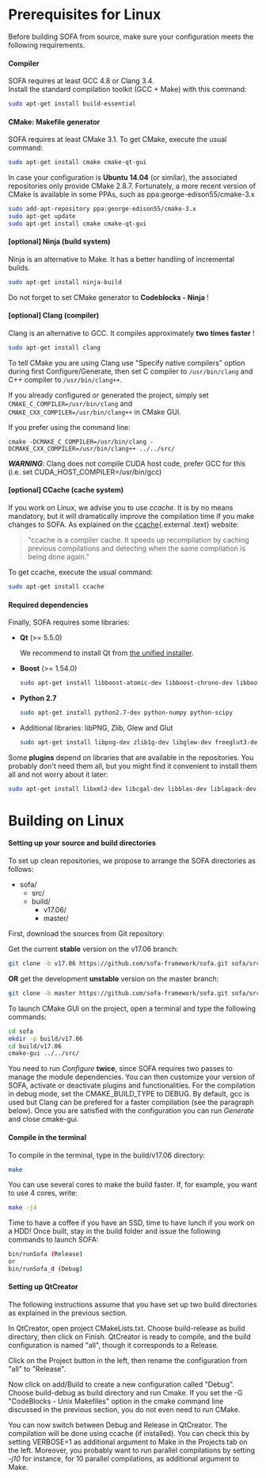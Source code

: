 Prerequisites for Linux
=======================


Before building SOFA from source, make sure your configuration meets the
following requirements.


#### Compiler

SOFA requires at least GCC 4.8 or Clang 3.4.  
Install the standard compilation toolkit (GCC + Make) with this command:

```bash
sudo apt-get install build-essential
```


#### CMake: Makefile generator

SOFA requires at least CMake 3.1. To get CMake, execute the usual
command:
```bash
sudo apt-get install cmake cmake-qt-gui
```

In case your configuration is **Ubuntu 14.04** (or similar), the associated
repositories only provide CMake 2.8.7. Fortunately, a more recent
version of CMake is available in some PPAs, such as ppa:george-edison55/cmake-3.x

```bash
sudo add-apt-repository ppa:george-edison55/cmake-3.x
sudo apt-get update
sudo apt-get install cmake cmake-qt-gui
```


#### [optional] Ninja (build system)

Ninja is an alternative to Make. It has a better handling of incremental builds.

``` {.bash .optional}
sudo apt-get install ninja-build
```

Do not forget to set CMake generator to **Codeblocks - Ninja** !


#### [optional] Clang (compiler)

Clang is an alternative to GCC. It compiles approximately **two times faster** !

``` {.bash .optional}
sudo apt-get install clang
```

To tell CMake you are using Clang use "Specify native compilers" option during first Configure/Generate, then set C compiler to `/usr/bin/clang` and C++ compiler to `/usr/bin/clang++`.

If you already configured or generated the project, simply set `CMAKE_C_COMPILER=/usr/bin/clang` and `CMAKE_CXX_COMPILER=/usr/bin/clang++` in CMake GUI.

If you prefer using the command line:

```
cmake -DCMAKE_C_COMPILER=/usr/bin/clang -DCMAKE_CXX_COMPILER=/usr/bin/clang++ ../../src/
```

***WARNING***: Clang does not compile CUDA host code, prefer GCC for this (i.e. set CUDA\_HOST\_COMPILER=/usr/bin/gcc)


#### [optional] CCache (cache system)

If you work on Linux, we advise you to use *ccache*. It is by no means
mandatory, but it will dramatically improve the compilation time if you
make changes to SOFA. As explained on the
[ccache](http://ccache.samba.org/ "http://ccache.samba.org/"){.external
.text} website:

> "ccache is a compiler cache. It speeds up recompilation by caching
> previous compilations and detecting when the same compilation is being
> done again."

To get ccache, execute the usual command:

``` {.bash .optional}
sudo apt-get install ccache
```


#### Required dependencies

Finally, SOFA requires some libraries:

-   **Qt** (>= 5.5.0)

    We recommend to install Qt from [the unified installer](http://download.qt.io/official_releases/online_installers).  

-   **Boost** (>= 1.54.0)

    ```bash
    sudo apt-get install libboost-atomic-dev libboost-chrono-dev libboost-date-time-dev libboost-filesystem-dev libboost-locale-dev libboost-regex-dev libboost-system-dev libboost-thread-dev libboost-program-options-dev
    ```
    
-   **Python 2.7**

    ```bash
    sudo apt-get install python2.7-dev python-numpy python-scipy
    ```

-   Additional libraries: libPNG, Zlib, Glew and Glut

    ```bash
    sudo apt-get install libpng-dev zlib1g-dev libglew-dev freeglut3-dev
    ```

Some **plugins** depend on libraries that are available in the repositories.
You probably don't need them all, but you might find it convenient to
install them all and not worry about it later:

``` {.bash .optional}
sudo apt-get install libxml2-dev libcgal-dev libblas-dev liblapack-dev libsuitesparse-dev libassimp-dev
```


Building on Linux
=================


#### Setting up your source and build directories

To set up clean repositories, we propose to arrange the SOFA directories
as follows:

-   sofa/
    -   src/
    -   build/
        -   v17.06/
        -   master/

First, download the sources from Git repository:

Get the current **stable** version on the v17.06 branch:
``` {.bash .stable}
git clone -b v17.06 https://github.com/sofa-framework/sofa.git sofa/src/
```

**OR** get the development **unstable** version on the master branch:
``` {.bash .unstable}
git clone -b master https://github.com/sofa-framework/sofa.git sofa/src/
```

To launch CMake GUI on the project, open a terminal and type the following commands:

```bash
cd sofa
mkdir -p build/v17.06
cd build/v17.06
cmake-gui ../../src/
```


You need to run *Configure* **twice**, since SOFA requires two passes to
manage the module dependencies. You can then customize your version of
SOFA, activate or deactivate plugins and functionalities. For the 
compilation in debug mode, set the CMAKE_BUILD_TYPE to DEBUG. By default,
gcc is used but Clang can be prefered for a faster compilation (see the
paragraph below).
Once you are satisfied with the configuration you can run *Generate* and close cmake-gui.


#### Compile in the terminal

To compile in the terminal, type in the build/v17.06 directory:

```bash
make
```

You can use several cores to make the build faster. If, for example, you
want to use 4 cores, write:

```bash
make -j4
```

Time to have a coffee if you have an SSD, time to have lunch if you work
on a HDD! Once built, stay in the build folder and issue the following
commands to launch SOFA:

```bash
bin/runSofa (Release)
or
bin/runSofa_d (Debug)
```


#### Setting up QtCreator

The following instructions assume that you have set up two build
directories as explained in the previous section.

In QtCreator, open project CMakeLists.txt. Choose build-release as build
directory, then click on Finish. QtCreator is ready to compile, and the
build configuration is named "all", though it corresponds to a Release.

Click on the Project button in the left, then rename the configuration
from "all" to "Release".

Now click on add/Build to create a new configuration called "Debug".
Choose build-debug as build directory and run Cmake. If you set the -G
"CodeBlocks - Unix Makefiles" option in the cmake command line discussed
in the previous section, you do not even need to run CMake.

You can now switch between Debug and Release in QtCreator. The
compilation will be done using ccache (if installed). You can check this
by setting VERBOSE=1 as additional argument to Make in the Projects tab
on the left. Moreover, you probably want to run parallel compilations by
setting *-j10* for instance, for 10 parallel compilations, as additional
argument to Make.

